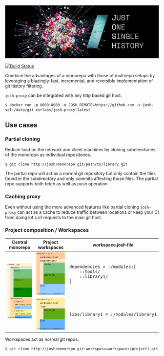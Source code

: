 ![Just One Single History](/banner.png)

[![Build Status](https://github.com/esrlabs/josh/workflows/Rust/badge.svg?branch=master)](https://github.com/esrlabs/josh/actions)

Combine the advantages of a monorepo with those of multirepo setups by leveraging a
blazingly-fast, incremental, and reversible implementation of git history filtering.

`josh-proxy` can be integrated with any http based git host:

```
$ docker run -p 8000:8000 -e JOSH_REMOTE=https://github.com -v josh-vol:/data/git esrlabs/josh-proxy:latest
```

## Use cases

### Partial cloning

Reduce load on the network and client machines by cloning subdirectories of the monorepo
as individual repositories.

```
$ git clone http://josh/monorepo.git/path/to/library.git
```

The partial repo will act as a normal git repository but only contain the files
found in the subdirectory and only commits affecting those files.
The partial repo supports both fetch as well as push operation.

### Caching proxy

Even without using the more advanced features like partial cloning `josh-proxy` can
act as a cache to reduce traffic between locations or keep your CI from
doing lot's of requests to the main git host.

### Project composition / Workspaces

<table>
    <thead>
        <tr>
            <th>Central monorepo</th>
            <th>Project workspaces</th>
            <th>workspace.josh file</th>
        </tr>
    </thead>
    <tbody>
        <tr>
            <td rowspan=2><img src="docs/src/img/central.svg?sanitize=true" alt="Folders and files in central.git" /></td>
            <td><img src="docs/src/img/project1.svg?sanitize=true" alt="Folders and files in project1.git" /></td>
            <td>
<pre>
dependencies = :/modules:[
    ::tools/
    ::library1/
]
</pre>
        </tr>
        <tr>
            <td><img src="docs/src/img/project2.svg?sanitize=true" alt="Folders and files in project2.git" /></td>
            <td>
<pre>libs/library1 = :/modules/library1</pre></td>
        </tr>
    </tbody>
</table>

Workspaces act as normal git repos:

```
$ git clone http://josh/monorepo.git:workspace=workspaces/project1.git
```


